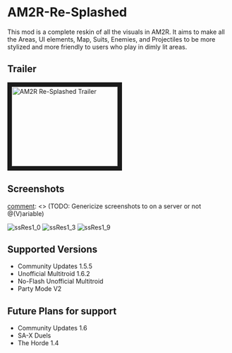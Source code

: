# AM2R-Re-Splashed

This mod is a complete reskin of all the visuals in AM2R.  It aims to make all the Areas, UI elements, Map, Suits, Enemies, and Projectiles to be more stylized and more friendly to users who play in dimly lit areas.
## Trailer

[comment]: <> (TODO: Add trailer link @Abyss)

<a href="http://www.youtube.com/watch?feature=player_embedded&v=YOUTUBE_VIDEO_ID_HERE" target="_blank"><img src="http://img.youtube.com/vi/YOUTUBE_VIDEO_ID_HERE/0.jpg" alt="AM2R Re-Splashed Trailer" width="240" height="180" border="10" /></a>

## Screenshots

[comment]: <> (TODO: Genericize screenshots to on a server or not @(V\)ariable)

![ssRes1_0](https://github.com/AbyssalCreature/AM2R-Re-Splashed/assets/77659883/215d25f9-d386-463e-a6dc-8b57dd2b94f4)
![ssRes1_3](https://github.com/AbyssalCreature/AM2R-Re-Splashed/assets/77659883/31710d75-7bc8-4bf0-85e7-f443a2f7f7b4)
![ssRes1_9](https://github.com/AbyssalCreature/AM2R-Re-Splashed/assets/77659883/e74b2ffb-ec46-435c-9cd3-e4ad759d2851)

## Supported Versions

- Community Updates 1.5.5
- Unofficial Multitroid 1.6.2
- No-Flash Unofficial Multitroid
- Party Mode V2

## Future Plans for support

- Community Updates 1.6
- SA-X Duels
- The Horde 1.4
